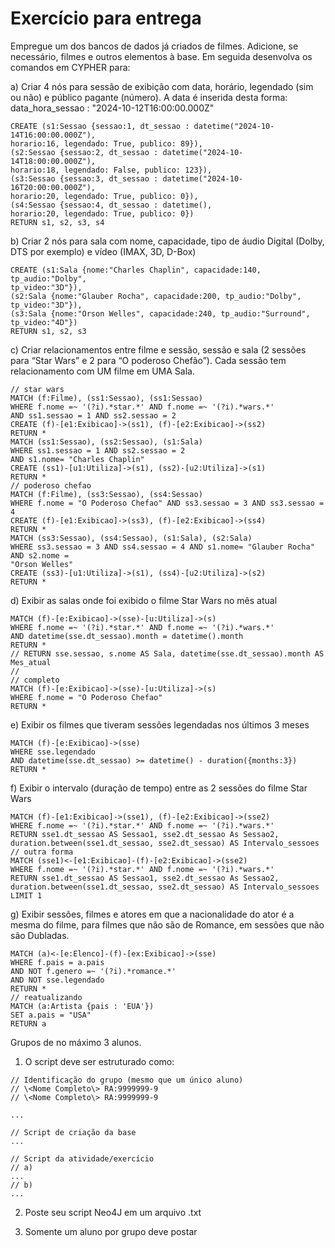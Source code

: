 # Exercício para entrega

Empregue um dos bancos de dados já criados de filmes. Adicione, se necessário, filmes e outros elementos à base. Em seguida desenvolva os comandos em CYPHER para:

a) Criar 4 nós para sessão de exibição com data, horário, legendado (sim ou não) e público
pagante (número). A data é inserida desta forma: data_hora_sessao : "2024-10-12T16:00:00.000Z"

```
CREATE (s1:Sessao {sessao:1, dt_sessao : datetime("2024-10-14T16:00:00.000Z"),
horario:16, legendado: True, publico: 89}),
(s2:Sessao {sessao:2, dt_sessao : datetime("2024-10-14T18:00:00.000Z"),
horario:18, legendado: False, publico: 123}),
(s3:Sessao {sessao:3, dt_sessao : datetime("2024-10-16T20:00:00.000Z"),
horario:20, legendado: True, publico: 0}),
(s4:Sessao {sessao:4, dt_sessao : datetime(),
horario:20, legendado: True, publico: 0})
RETURN s1, s2, s3, s4
```

b) Criar 2 nós para sala com nome, capacidade, tipo de áudio Digital (Dolby, DTS por exemplo) e vídeo (IMAX, 3D, D-Box) 

```
CREATE (s1:Sala {nome:"Charles Chaplin", capacidade:140, tp_audio:"Dolby",
tp_video:"3D"}),
(s2:Sala {nome:"Glauber Rocha", capacidade:200, tp_audio:"Dolby", tp_video:"3D"}),
(s3:Sala {nome:"Orson Welles", capacidade:240, tp_audio:"Surround", tp_video:"4D"})
RETURN s1, s2, s3
```

c) Criar relacionamentos entre filme e sessão, sessão e sala (2 sessões para “Star Wars” e 2 para
“O poderoso Chefão”). Cada sessão tem relacionamento com UM filme em UMA Sala.

```
// star wars
MATCH (f:Filme), (ss1:Sessao), (ss1:Sessao)
WHERE f.nome =~ '(?i).*star.*' AND f.nome =~ '(?i).*wars.*'
AND ss1.sessao = 1 AND ss2.sessao = 2
CREATE (f)-[e1:Exibicao]->(ss1), (f)-[e2:Exibicao]->(ss2)
RETURN *
MATCH (ss1:Sessao), (ss2:Sessao), (s1:Sala)
WHERE ss1.sessao = 1 AND ss2.sessao = 2
AND s1.nome= "Charles Chaplin"
CREATE (ss1)-[u1:Utiliza]->(s1), (ss2)-[u2:Utiliza]->(s1)
RETURN *
// poderoso chefao
MATCH (f:Filme), (ss3:Sessao), (ss4:Sessao)
WHERE f.nome = "O Poderoso Chefao" AND ss3.sessao = 3 AND ss3.sessao = 4
CREATE (f)-[e1:Exibicao]->(ss3), (f)-[e2:Exibicao]->(ss4)
RETURN *
MATCH (ss3:Sessao), (ss4:Sessao), (s1:Sala), (s2:Sala)
WHERE ss3.sessao = 3 AND ss4.sessao = 4 AND s1.nome= "Glauber Rocha" AND s2.nome =
"Orson Welles"
CREATE (ss3)-[u1:Utiliza]->(s1), (ss4)-[u2:Utiliza]->(s2)
RETURN *
```

d) Exibir as salas onde foi exibido o filme Star Wars no mês atual

```
MATCH (f)-[e:Exibicao]->(sse)-[u:Utiliza]->(s)
WHERE f.nome =~ '(?i).*star.*' AND f.nome =~ '(?i).*wars.*'
AND datetime(sse.dt_sessao).month = datetime().month
RETURN *
// RETURN sse.sessao, s.nome AS Sala, datetime(sse.dt_sessao).month AS Mes_atual
//
// completo
MATCH (f)-[e:Exibicao]->(sse)-[u:Utiliza]->(s)
WHERE f.nome = "O Poderoso Chefao"
RETURN *
```

e) Exibir os filmes que tiveram sessões legendadas nos últimos 3 meses

```
MATCH (f)-[e:Exibicao]->(sse)
WHERE sse.legendado
AND datetime(sse.dt_sessao) >= datetime() - duration({months:3})
RETURN *
```

f) Exibir o intervalo (duração de tempo) entre as 2 sessões do filme Star Wars

```
MATCH (f)-[e1:Exibicao]->(sse1), (f)-[e2:Exibicao]->(sse2)
WHERE f.nome =~ '(?i).*star.*' AND f.nome =~ '(?i).*wars.*'
RETURN sse1.dt_sessao AS Sessao1, sse2.dt_sessao As Sessao2,
duration.between(sse1.dt_sessao, sse2.dt_sessao) AS Intervalo_sessoes
// outra forma
MATCH (sse1)<-[e1:Exibicao]-(f)-[e2:Exibicao]->(sse2)
WHERE f.nome =~ '(?i).*star.*' AND f.nome =~ '(?i).*wars.*'
RETURN sse1.dt_sessao AS Sessao1, sse2.dt_sessao As Sessao2,
duration.between(sse1.dt_sessao, sse2.dt_sessao) AS Intervalo_sessoes
LIMIT 1
```
g) Exibir sessões, filmes e atores em que a nacionalidade do ator é a mesma do filme, para
filmes que não são de Romance, em sessões que não são Dubladas.

```
MATCH (a)<-[e:Elenco]-(f)-[ex:Exibicao]->(sse)
WHERE f.pais = a.pais
AND NOT f.genero =~ '(?i).*romance.*'
AND NOT sse.legendado
RETURN *
// reatualizando
MATCH (a:Artista {pais : 'EUA'})
SET a.pais = "USA"
RETURN a
```
Grupos de no máximo 3 alunos.

1. O script deve ser estruturado como:

```
// Identificação do grupo (mesmo que um único aluno)
// \<Nome Completo\> RA:9999999-9
// \<Nome Completo\> RA:9999999-9 

...

// Script de criação da base
...

// Script da atividade/exercício
// a)
...
// b)
...
```

2. Poste seu script Neo4J em um arquivo .txt

3. Somente um aluno por grupo deve postar


